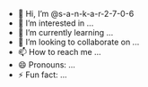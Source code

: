 - 👋 Hi, I’m @s-a-n-k-a-r-2-7-0-6
- 👀 I’m interested in ...
- 🌱 I’m currently learning ...
- 💞️ I’m looking to collaborate on ...
- 📫 How to reach me ...
- 😄 Pronouns: ...
- ⚡ Fun fact: ...

<!---
s-a-n-k-a-r-2-7-0-6/s-a-n-k-a-r-2-7-0-6 is a ✨ special ✨ repository because its `README.md` (this file) appears on your GitHub profile.
You can click the Preview link to take a look at your changes.
--->
